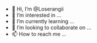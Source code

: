 - 👋 Hi, I’m @Loserangii
- 👀 I’m interested in ...
- 🌱 I’m currently learning ...
- 💞️ I’m looking to collaborate on ...
- 📫 How to reach me ...

<!---
Loserangii/Loserangii is a ✨ special ✨ repository because its `README.md` (this file) appears on your GitHub profile.
You can click the Preview link to take a look at your changes.
--->
